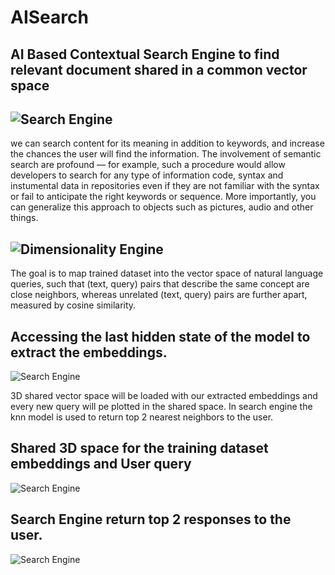 # AISearch
## AI Based Contextual Search Engine to find relevant document shared in a common vector space
## ![Search Engine](https://github.com/Neerajcerebrum/AISearch/blob/develop/images/Search.png)

we can search content for its meaning in addition to keywords, and increase the chances the user will find the information. The involvement of semantic search are profound — for example, such a procedure would allow developers to search for any type of information code, syntax and instumental data in repositories even if they are not familiar with the syntax or fail to anticipate the right keywords or sequence. More importantly, you can generalize this approach to objects such as pictures, audio and other things.

## ![Dimensionality Engine](https://github.com/Neerajcerebrum/AISearch/blob/develop/images/Dimensionality.png)

The goal is to map trained dataset into the vector space of natural language queries, such that (text, query) pairs that describe the same concept are close neighbors, whereas unrelated (text, query) pairs are further apart, measured by cosine similarity.
<!-- 
##NLP text similarity, how it works and maths behind it
![Search Engine](https://github.com/Neerajcerebrum/AISearch/blob/develop/images/Brain.png) -->

## Accessing the last hidden state of the model to extract the embeddings.
![Search Engine](https://github.com/Neerajcerebrum/AISearch/blob/develop/images/model.png)

3D shared vector space will be loaded with our extracted embeddings and every new query
will pe plotted in the shared space. In search engine the knn model is used to return top 2 nearest neighbors to the user.

## Shared 3D space for the training dataset embeddings and User query
 ![Search Engine](https://github.com/Neerajcerebrum/AISearch/blob/develop/images/embed.png)

## Search Engine return top 2 responses to the user. 
![Search Engine](https://github.com/Neerajcerebrum/AISearch/blob/develop/images/se.png)
